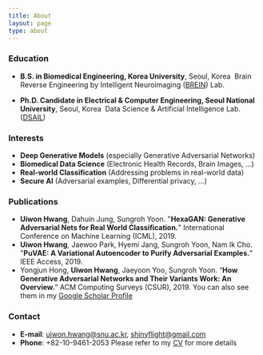 ```yaml
---
title: About
layout: page
type: about
---
```


### Education

- **B.S. in Biomedical Engineering, Korea University**, Seoul, Korea
  ​	Brain Reverse Engineering by Intelligent Neuroimaging ([BREIN](http://brein.korea.ac.kr/lab/)) Lab.

- **Ph.D. Candidate in Electrical & Computer Engineering, Seoul National University**, Seoul, Korea
  ​	Data Science & Artificial Intelligence Lab. ([DSAIL](http://ailab.snu.ac.kr/))



### Interests

- **Deep Generative Models** (especially Generative Adversarial Networks)
- **Biomedical Data Science** (Electronic Health Records, Brain Images, ...)
- **Real-world Classification** (Addressing problems in real-world data)
- **Secure AI** (Adversarial examples, Differential privacy, ...)



### Publications

- **Uiwon Hwang**, Dahuin Jung, Sungroh Yoon. 
  "**HexaGAN: Generative Adversarial Nets for Real World Classification.**" 
  International Conference on Machine Learning (ICML), 2019.
- **Uiwon Hwang**, Jaewoo Park, Hyemi Jang, Sungroh Yoon, Nam Ik Cho. 
  "**PuVAE: A Variational Autoencoder to Purify Adversarial Examples.**" 
  IEEE Access, 2019.
-  Yongjun Hong, **Uiwon Hwang**, Jaeyoon Yoo, Sungroh Yoon. 
  “**How Generative Adversarial Networks and Their Variants Work: An Overview.**” 
  ACM Computing Surveys (CSUR), 2019.
You can also see them in my [Google Scholar Profile](https://scholar.google.co.kr/citations?hl=en&user=CJ8-pGIAAAAJ)



### Contact

- **E-mail**: uiwon.hwang@snu.ac.kr, shinyflight@gmail.com
- **Phone**: +82-10-9461-2053 
Please refer to my [CV](https://shinyflight.github.io/about/CV.pdf) for more details